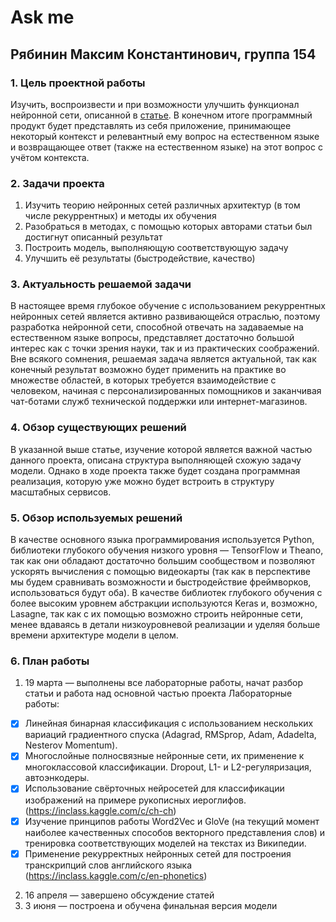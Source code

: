 # Ask me
## Рябинин Максим Константинович, группа 154

### 1. Цель проектной работы
  
  Изучить, воспроизвести и при возможности улучшить функционал нейронной сети, описанной в [статье](https://arxiv.org/pdf/1506.07285.pdf). В конечном итоге программный продукт будет представлять из себя приложение, принимающее некоторый контекст и релевантный ему вопрос на естественном языке и возвращающее ответ (также на естественном языке) на этот вопрос с учётом контекста.
  
### 2. Задачи проекта
  
  1. Изучить теорию нейронных сетей различных архитектур (в том числе рекуррентных) и методы их обучения
  2. Разобраться в методах, с помощью которых авторами статьи был достигнут описанный результат
  3. Построить модель, выполняющую соответствующую задачу
  4. Улучшить её результаты (быстродействие, качество)

### 3. Актуальность решаемой задачи

  В настоящее время глубокое обучение с использованием рекуррентных нейронных сетей является активно развивающейся отраслью, поэтому разработка нейронной сети, способной отвечать на задаваемые на естественном языке вопросы, представляет достаточно большой интерес как с точки зрения науки, так и из практических соображений. Вне всякого сомнения, решаемая задача является актуальной, так как конечный результат возможно будет применить на практике во множестве областей, в которых требуется взаимодействие с человеком, начиная с персонализированных помощников и заканчивая чат-ботами служб технической поддержки или интернет-магазинов.
  
### 4. Обзор существующих решений
  
  В указанной выше статье, изучение которой является важной частью данного проекта, описана структура выполняющей схожую задачу модели. Однако в ходе проекта также будет создана программная реализация, которую уже можно будет встроить в структуру масштабных сервисов.

### 5. Обзор используемых решений
  
  В качестве основного языка программирования используется Python, библиотеки глубокого обучения низкого уровня — TensorFlow и Theano, так как они обладают достаточно большим сообществом и позволяют ускорять вычисления с помощью видеокарты (так как в перспективе мы будем сравнивать возможности и быстродействие фреймворков, использоваться будут оба). В качестве библиотек глубокого обучения с более высоким уровнем абстракции используются Keras и, возможно, Lasagne, так как с их помощью возможно строить нейронные сети, менее вдаваясь в детали низкоуровневой реализации и уделяя больше времени архитектуре модели в целом.

### 6. План работы
  1. 19 марта — выполнены все лабораторные работы, начат разбор статьи и работа над основной частью проекта
  Лабораторные работы:
  - [x] Линейная бинарная классификация с использованием нескольких вариаций градиентного спуска (Adagrad, RMSprop, Adam, Adadelta, Nesterov Momentum).
  - [x] Многослойные полносвязные нейронные сети, их применение к многоклассовой классификации. Dropout, L1- и L2-регуляризация, автоэнкодеры.
  - [x] Использование свёрточных нейросетей для классификации изображений на примере рукописных иероглифов. (https://inclass.kaggle.com/c/ch-ch)
  - [x] Изучение принципов работы Word2Vec и GloVe (на текущий момент наиболее качественных способов векторного представления слов) и тренировка соответствующих моделей на текстах из Википедии.
  - [x] Применение рекурректных нейронных сетей для построения транскрипций слов английского языка (https://inclass.kaggle.com/c/en-phonetics)
  2. 16 апреля — завершено обсуждение статей
  3. 3 июня — построена и обучена финальная версия модели
  
